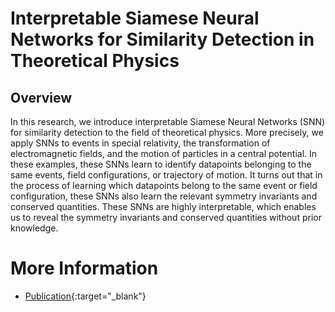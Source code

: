 # Interpretable Siamese Neural Networks for Similarity Detection in Theoretical Physics

## Overview
In this research, we introduce interpretable Siamese Neural Networks (SNN) for similarity detection to the field of theoretical physics. More precisely, we apply SNNs to events in special relativity, the transformation of electromagnetic fields, and the motion of particles in a central potential. In these examples, these SNNs learn to identify datapoints belonging to the same events, field configurations, or trajectory of motion. It turns out that in the process of learning which datapoints belong to the same event or field configuration, these SNNs also learn the relevant symmetry invariants and conserved quantities. These SNNs are highly interpretable, which enables us to reveal the symmetry invariants and conserved quantities without prior knowledge.

# More Information
- [Publication](https://arxiv.org/pdf/2003.04299.pdf){:target="_blank"}

